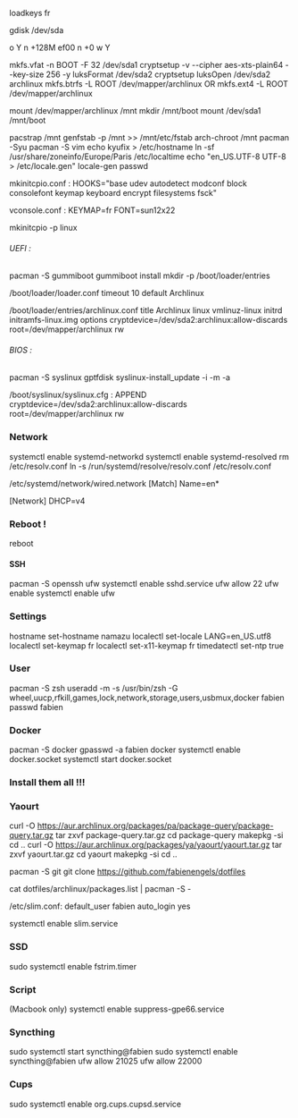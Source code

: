loadkeys fr

gdisk /dev/sda

o
Y
n
<ENTER>
<ENTER>
+128M
ef00
n
<ENTER>
<ENTER>
+0
<ENTER>
w
Y

mkfs.vfat -n BOOT -F 32 /dev/sda1
cryptsetup -v --cipher aes-xts-plain64 --key-size 256 -y luksFormat /dev/sda2
cryptsetup luksOpen /dev/sda2 archlinux
mkfs.btrfs -L ROOT /dev/mapper/archlinux
OR
mkfs.ext4 -L ROOT /dev/mapper/archlinux

mount /dev/mapper/archlinux /mnt
mkdir /mnt/boot
mount /dev/sda1 /mnt/boot

pacstrap /mnt
genfstab -p /mnt >> /mnt/etc/fstab
arch-chroot /mnt
pacman -Syu
pacman -S vim
echo kyufix > /etc/hostname
ln -sf /usr/share/zoneinfo/Europe/Paris /etc/localtime
echo "en_US.UTF-8 UTF-8 > /etc/locale.gen"
locale-gen
passwd

mkinitcpio.conf :
HOOKS="base udev autodetect modconf block consolefont keymap keyboard encrypt filesystems fsck"

vconsole.conf :
KEYMAP=fr
FONT=sun12x22

mkinitcpio -p linux

###### UEFI :
pacman -S gummiboot
gummiboot install
mkdir -p /boot/loader/entries

/boot/loader/loader.conf
timeout 10
default Archlinux

/boot/loader/entries/archlinux.conf
title Archlinux
linux vmlinuz-linux
initrd initramfs-linux.img
options cryptdevice=/dev/sda2:archlinux:allow-discards root=/dev/mapper/archlinux rw

###### BIOS :
pacman -S syslinux gptfdisk
syslinux-install_update -i -m -a

/boot/syslinux/syslinux.cfg :
APPEND cryptdevice=/dev/sda2:archlinux:allow-discards root=/dev/mapper/archlinux rw

### Network
systemctl enable systemd-networkd
systemctl enable systemd-resolved
rm /etc/resolv.conf
ln -s /run/systemd/resolve/resolv.conf /etc/resolv.conf

/etc/systemd/network/wired.network
[Match]
Name=en*

[Network]
DHCP=v4

### Reboot !
reboot

#### SSH

pacman -S openssh ufw
systemctl enable sshd.service
ufw allow 22
ufw enable
systemctl enable ufw

### Settings

hostname set-hostname namazu
localectl set-locale LANG=en_US.utf8
localectl set-keymap fr
localectl set-x11-keymap fr
timedatectl set-ntp true

### User

pacman -S zsh
useradd -m -s /usr/bin/zsh -G wheel,uucp,rfkill,games,lock,network,storage,users,usbmux,docker fabien
passwd fabien

### Docker

pacman -S docker
gpasswd -a fabien docker
systemctl enable docker.socket
systemctl start docker.socket

### Install them all !!!

### Yaourt

curl -O https://aur.archlinux.org/packages/pa/package-query/package-query.tar.gz
tar zxvf package-query.tar.gz
cd package-query
makepkg -si
cd ..
curl -O https://aur.archlinux.org/packages/ya/yaourt/yaourt.tar.gz
tar zxvf yaourt.tar.gz
cd yaourt
makepkg -si
cd ..

pacman -S git
git clone https://github.com/fabienengels/dotfiles

cat dotfiles/archlinux/packages.list | pacman -S -

/etc/slim.conf:
default_user fabien
auto_login yes

systemctl enable slim.service

### SSD
sudo systemctl enable fstrim.timer

### Script

(Macbook only)
systemctl enable suppress-gpe66.service


### Syncthing
sudo systemctl start syncthing@fabien
sudo systemctl enable syncthing@fabien
ufw allow 21025
ufw allow 22000

### Cups
sudo systemctl enable org.cups.cupsd.service
